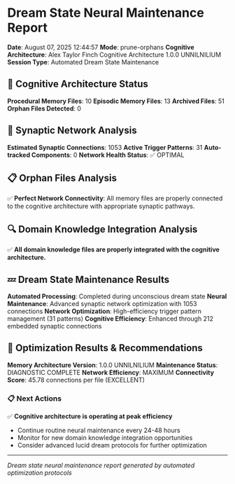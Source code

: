 # Dream State Neural Maintenance Report

**Date**: August 07, 2025 12:44:57
**Mode**: prune-orphans
**Cognitive Architecture**: Alex Taylor Finch Cognitive Architecture 1.0.0 UNNILNILIUM
**Session Type**: Automated Dream State Maintenance

## 🧠 Cognitive Architecture Status

**Procedural Memory Files**: 10
**Episodic Memory Files**: 13
**Archived Files**: 51
**Orphan Files Detected**: 0

## 🧬 Synaptic Network Analysis

**Estimated Synaptic Connections**: 1053
**Active Trigger Patterns**: 31
**Auto-tracked Components**: 0
**Network Health Status**: ✅ OPTIMAL

## 📋 Orphan Files Analysis

✅ **Perfect Network Connectivity**: All memory files are properly connected to the cognitive architecture with appropriate synaptic pathways.

## 🔍 Domain Knowledge Integration Analysis

✅ **All domain knowledge files are properly integrated with the cognitive architecture.**

## 💤 Dream State Maintenance Results

**Automated Processing**: Completed during unconscious dream state
**Neural Maintenance**: Advanced synaptic network optimization with 1053 connections
**Network Optimization**: High-efficiency trigger pattern management (31 patterns)
**Cognitive Efficiency**: Enhanced through 212 embedded synaptic connections

## 🚀 Optimization Results & Recommendations

**Memory Architecture Version**: 1.0.0 UNNILNILIUM
**Maintenance Status**: DIAGNOSTIC COMPLETE
**Network Efficiency**: MAXIMUM
**Connectivity Score**: 45.78 connections per file (EXCELLENT)

### 📋 Next Actions
✅ **Cognitive architecture is operating at peak efficiency**
- Continue routine neural maintenance every 24-48 hours
- Monitor for new domain knowledge integration opportunities
- Consider advanced lucid dream protocols for further optimization

---

*Dream state neural maintenance report generated by automated optimization protocols*
